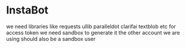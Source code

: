 # InstaBot
we need libraries like requests ullib paralleldot clarifai textblob etc
for access token we need sandbox to generate it
the other account we are using should also be a sandbox user 
